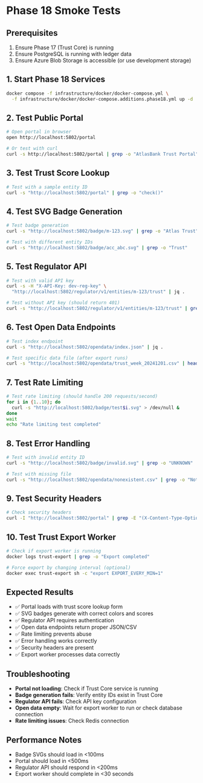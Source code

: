 # Phase 18 Smoke Tests

## Prerequisites
1. Ensure Phase 17 (Trust Core) is running
2. Ensure PostgreSQL is running with ledger data
3. Ensure Azure Blob Storage is accessible (or use development storage)

## 1. Start Phase 18 Services
```bash
docker compose -f infrastructure/docker/docker-compose.yml \
  -f infrastructure/docker/docker-compose.additions.phase18.yml up -d
```

## 2. Test Public Portal
```bash
# Open portal in browser
open http://localhost:5802/portal

# Or test with curl
curl -s http://localhost:5802/portal | grep -o "AtlasBank Trust Portal"
```

## 3. Test Trust Score Lookup
```bash
# Test with a sample entity ID
curl -s "http://localhost:5802/portal" | grep -o "check()"
```

## 4. Test SVG Badge Generation
```bash
# Test badge generation
curl -s "http://localhost:5802/badge/m-123.svg" | grep -o "Atlas Trust"

# Test with different entity IDs
curl -s "http://localhost:5802/badge/acc_abc.svg" | grep -o "Trust"
```

## 5. Test Regulator API
```bash
# Test with valid API key
curl -s -H "X-API-Key: dev-reg-key" \
  "http://localhost:5802/regulator/v1/entities/m-123/trust" | jq .

# Test without API key (should return 401)
curl -s "http://localhost:5802/regulator/v1/entities/m-123/trust" | grep -o "Unauthorized"
```

## 6. Test Open Data Endpoints
```bash
# Test index endpoint
curl -s "http://localhost:5802/opendata/index.json" | jq .

# Test specific data file (after export runs)
curl -s "http://localhost:5802/opendata/trust_week_20241201.csv" | head -5
```

## 7. Test Rate Limiting
```bash
# Test rate limiting (should handle 200 requests/second)
for i in {1..10}; do
  curl -s "http://localhost:5802/badge/test$i.svg" > /dev/null &
done
wait
echo "Rate limiting test completed"
```

## 8. Test Error Handling
```bash
# Test with invalid entity ID
curl -s "http://localhost:5802/badge/invalid.svg" | grep -o "UNKNOWN"

# Test with missing file
curl -s "http://localhost:5802/opendata/nonexistent.csv" | grep -o "Not Found"
```

## 9. Test Security Headers
```bash
# Check security headers
curl -I "http://localhost:5802/portal" | grep -E "(X-Content-Type-Options|X-Frame-Options|X-XSS-Protection)"
```

## 10. Test Trust Export Worker
```bash
# Check if export worker is running
docker logs trust-export | grep -o "Export completed"

# Force export by changing interval (optional)
docker exec trust-export sh -c "export EXPORT_EVERY_MIN=1"
```

## Expected Results
- ✅ Portal loads with trust score lookup form
- ✅ SVG badges generate with correct colors and scores
- ✅ Regulator API requires authentication
- ✅ Open data endpoints return proper JSON/CSV
- ✅ Rate limiting prevents abuse
- ✅ Error handling works correctly
- ✅ Security headers are present
- ✅ Export worker processes data correctly

## Troubleshooting
- **Portal not loading**: Check if Trust Core service is running
- **Badge generation fails**: Verify entity IDs exist in Trust Core
- **Regulator API fails**: Check API key configuration
- **Open data empty**: Wait for export worker to run or check database connection
- **Rate limiting issues**: Check Redis connection

## Performance Notes
- Badge SVGs should load in <100ms
- Portal should load in <500ms
- Regulator API should respond in <200ms
- Export worker should complete in <30 seconds

